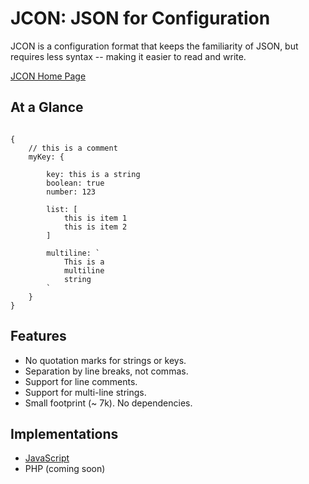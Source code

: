 # JCON: JSON for Configuration 

JCON is a configuration format that keeps the familiarity of JSON, but requires less syntax -- making it easier to read and write.

[JCON Home Page](https://jconformat.org)


## At a Glance

```

{
    // this is a comment
    myKey: {

        key: this is a string
        boolean: true
        number: 123

        list: [
            this is item 1
            this is item 2
        ]
        
        multiline: `
            This is a
            multiline
            string
        `
    }
}

```

## Features

- No quotation marks for strings or keys.
- Separation by line breaks, not commas.
- Support for line comments.
- Support for multi-line strings.
- Small footprint (~ 7k). No dependencies.


## Implementations

- [JavaScript](https://github.com/joelesko/jcon-js) 
- PHP (coming soon)

